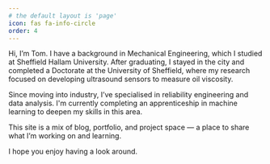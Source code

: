 ```yaml
---
# the default layout is 'page'
icon: fas fa-info-circle
order: 4
---
```


Hi, I’m Tom. I have a background in Mechanical Engineering, which I studied at Sheffield Hallam University. After graduating, I stayed in the city and completed a Doctorate at the University of Sheffield, where my research focused on developing ultrasound sensors to measure oil viscosity.

Since moving into industry, I’ve specialised in reliability engineering and data analysis. I'm currently completing an apprenticeship in machine learning to deepen my skills in this area.

This site is a mix of blog, portfolio, and project space — a place to share what I’m working on and learning.

I hope you enjoy having a look around.